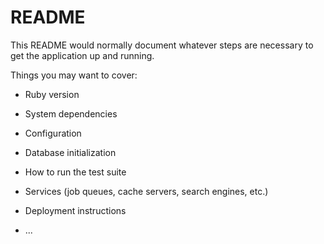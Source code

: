# README

This README would normally document whatever steps are necessary to get the
application up and running.

Things you may want to cover:

* Ruby version

* System dependencies

* Configuration


* Database initialization

* How to run the test suite

* Services (job queues, cache servers, search engines, etc.)

* Deployment instructions

* ...
